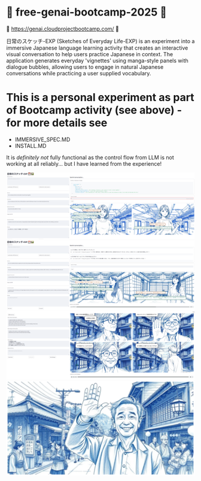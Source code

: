 # :cherry_blossom: free-genai-bootcamp-2025 :cherry_blossom:

:white_flower: https://genai.cloudprojectbootcamp.com/ :white_flower:

日常のスケッチ-EXP (Sketches of Everyday Life-EXP) is an experiment into a immersive Japanese language learning activity that creates an interactive visual conversation to help users practice Japanese in context. The application generates everyday 'vignettes' using manga-style panels with dialogue bubbles, allowing users to engage in natural Japanese conversations while practicing a user supplied vocabulary.

# This is a personal experiment as part of Bootcamp activity (see above) - for more details see
- IMMERSIVE_SPEC.MD
- INSTALL.MD

It is *definitely not* fully functional as the control flow from LLM is not working at all reliably... but I have learned from the experience!

![example with dialogue 1](screenshots/imm-05.PNG)
![example with dialogue 2](screenshots/imm-04.PNG)
![consistency in image example](screenshots/imm-02.PNG)
![style example](screenshots/imm-01.PNG)